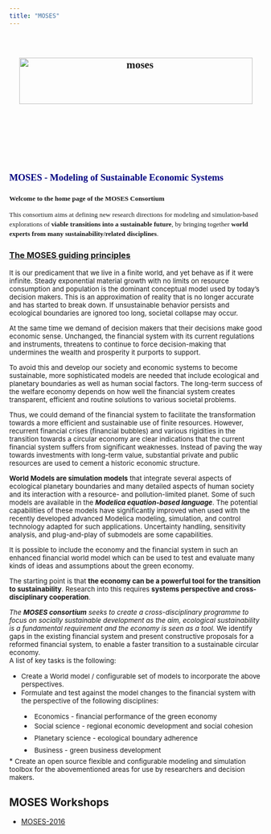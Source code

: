 ```yaml
---
title: "MOSES"
---
```

&nbsp;

<h2 style="text-align: center;">
  <span lang="EN-US" style="font-family: verdana, geneva;"><img width="464" height="92" alt="moses" src="images/moses.png" /></span>
</h2>

<h2 style="text-align: center;">
  <span style="font-family: verdana, geneva;"><strong style="color: #000000; line-height: 1.8; font-size: 11px;"><span style="color: #000080; font-size: 14pt;"><span style="color: #800080;" color="#800080" face="Calibri, sans-serif"><span style="line-height: normal; font-size: 15px;"><span style="color: #000000;">&nbsp;</span></span></span></span></strong></span>
</h2>

<h2 style="text-align: center;">
  <span style="color: #000080; font-family: verdana, geneva; font-size: 14pt;"><span style="color: #800080;" color="#800080" face="Calibri, sans-serif"></span></span>
</h2>

<h2 style="font-size: 19.25px;">
  &nbsp;
</h2>

## <span style="font-family: verdana, geneva;"><strong style="color: #000000; line-height: 1.8; font-size: 11px;"><span style="color: #000080; font-size: 14pt;">MOSES - Modeling of Sustainable Economic Systems</span></strong></span>

<span style="font-family: verdana, geneva; font-size: 10pt;"><strong>Welcome to the home page of the MOSES Consortium</strong></span>

<p style="line-height: 19.05px; font-family: sans-serif; font-size: 12.7px; margin-top: 0.4em; margin-bottom: 0.5em;">
  <span style="font-family: verdana, geneva; font-size: 10pt;">This consortium aims at defining new research directions for modeling and simulation-based explorations of <strong>viable transitions into a sustainable future</strong>, by bringing together&nbsp;<strong>world experts from many sustainability/related disciplines</strong>.</span>
</p>

### <span style="text-decoration: underline;">The MOSES guiding principles</span>

<span style="font-size: 10pt;">It is our predicament that we live in a finite world, and yet behave as if it were infinite. Steady exponential material growth with no limits on resource consumption and population is the dominant conceptual model used by today’s decision makers. This is an approximation of reality that is no longer accurate and has started to break down. If unsustainable behavior persists and ecological boundaries are ignored too long, societal collapse may occur.</span>

<span style="font-size: 10pt;">At the same time we demand of decision makers that their decisions make good economic sense. Unchanged, the financial system with its current regulations and instruments, threatens to continue to force decision-making that undermines the wealth and prosperity it purports to support.</span>

<span style="font-size: 10pt;">To avoid this and develop our society and economic systems to become sustainable, more sophisticated models are needed that include ecological and planetary boundaries as well as human social factors. The long-term success of the welfare economy depends on how well the financial system creates transparent, efficient and routine solutions to various societal problems. </span>

<span style="font-size: 10pt;">Thus, we could demand of the financial system to facilitate the transformation towards a more efficient and sustainable use of finite resources. However, recurrent financial crises (financial bubbles) and various rigidities in the transition towards a circular economy are clear indications that the current financial system suffers from significant weaknesses. Instead of paving the way towards investments with long-term value, substantial private and public resources are used to cement a historic economic structure.</span>

<span style="font-size: 10pt;"><strong>World Models are simulation models</strong> that integrate several aspects of ecological planetary boundaries and many detailed aspects of human society and its interaction with a resource- and pollution-limited planet. Some of such models are available in the <strong><em>Modelica equation-based language</em></strong>. The potential capabilities of these models have significantly improved when used with the recently developed advanced Modelica modeling, simulation, and control technology adapted for such applications. Uncertainty handling, sensitivity analysis, and plug-and-play of submodels are some capabilities.</span>

<span style="font-size: 10pt;">It is possible to include the economy and the financial system in such an enhanced financial world model which can be used to test and evaluate many kinds of ideas and assumptions about the green economy.&nbsp;</span>

<span style="font-size: 10pt;">The starting point is that <strong>the economy can be a powerful tool for the transition to sustainability</strong>. Research into this requires <strong>systems perspective and cross-disciplinary cooperation</strong>.&nbsp;</span>

<div>
  <span style="font-size: 10pt;"><em>The <strong>MOSES consortium</strong> seeks to create a cross-disciplinary programme to focus on socially sustainable development as the aim, ecological sustainability is a fundamental requirement and the economy is seen as a tool.&nbsp;</em>We identify gaps in the existing financial system and present constructive proposals for a reformed financial system, to enable a faster transition to a sustainable circular economy.</span>
</div>

<div>
  <span style="font-size: 10pt;">A list of key tasks is the following:</span>
</div>

  * <span style="font-size: 10pt;">Create a World model&nbsp;/ configurable set of models&nbsp;to incorporate the above perspectives.</span>
  * <span style="font-size: 10pt;">Formulate and test against the model changes to the financial system with the perspective of the following disciplines:</span>
<li style="margin-left: 30px;">
  <span style="font-size: 10pt;">Economics - financial performance of the green economy</span>
</li>
<li style="margin-left: 30px;">
  <span style="line-height: 1.8; font-size: 10pt;">Social science - regional economic development and social cohesion</span>
</li>
<li style="margin-left: 30px;">
  <span style="line-height: 1.8; font-size: 10pt;">Planetary science - ecological boundary adherence</span>
</li>
<li style="margin-left: 30px;">
  <span style="line-height: 1.8; font-size: 10pt;">Business - green business development</span>
</li>
  * <span style="font-size: 10pt;">Create an open source flexible and configurable modeling and simulation toolbox for the abovementioned areas for use by researchers and decision makers.</span>

## MOSES Workshops

  * [MOSES-2016][59]

&nbsp;

&nbsp;

 [59]: index.php?option=com_content&view=article&id=171:moses-2016-workshop&catid=2:uncategorised&Itemid=385